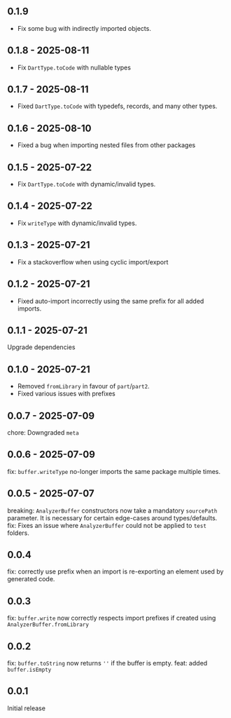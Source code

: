 ## 0.1.9

- Fix some bug with indirectly imported objects.

## 0.1.8 - 2025-08-11

- Fix `DartType.toCode` with nullable types

## 0.1.7 - 2025-08-11

- Fixed `DartType.toCode` with typedefs, records, and many other types.

## 0.1.6 - 2025-08-10

- Fixed a bug when importing nested files from other packages

## 0.1.5 - 2025-07-22

- Fix `DartType.toCode` with dynamic/invalid types.

## 0.1.4 - 2025-07-22

- Fix `writeType` with dynamic/invalid types.

## 0.1.3 - 2025-07-21

- Fix a stackoverflow when using cyclic import/export

## 0.1.2 - 2025-07-21

- Fixed auto-import incorrectly using the same prefix for all added imports.

## 0.1.1 - 2025-07-21

Upgrade dependencies

## 0.1.0 - 2025-07-21

- Removed `fromLibrary` in favour of `part`/`part2`.
- Fixed various issues with prefixes

## 0.0.7 - 2025-07-09

chore: Downgraded `meta`

## 0.0.6 - 2025-07-09

fix: `buffer.writeType` no-longer imports the same package multiple times.

## 0.0.5 - 2025-07-07

breaking: `AnalyzerBuffer` constructors now take a mandatory `sourcePath` parameter.
It is necessary for certain edge-cases around types/defaults.  
fix: Fixes an issue where `AnalyzerBuffer` could not be applied to `test` folders.

## 0.0.4

fix: correctly use prefix when an import is re-exporting an element used by generated code.

## 0.0.3

fix: `buffer.write` now correctly respects import prefixes if created using `AnalyzerBuffer.fromLibrary`

## 0.0.2

fix: `buffer.toString` now returns `''` if the buffer is empty.
feat: added `buffer.isEmpty`

## 0.0.1

Initial release
